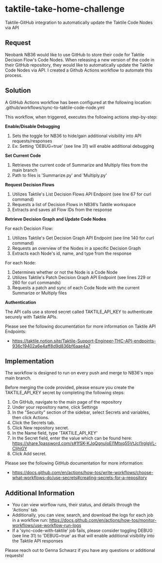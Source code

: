 # taktile-take-home-challenge

Taktile-GitHub integration to automatically update the Taktile Code Nodes via API

## Request

Neobank NB36 would like to use GitHub to store their code for Taktile Decision Flow's Code Nodes. When releasing a new version of the code in their GitHub repository, they would like to automatically update the Taktile Code Nodes via API. I created a Github Actions workflow to automate this process. 

## Solution

A GitHub Actions workflow has been configured at the following location: .github/workflows/sync-to-taktile-code-node.yml

This workflow, when triggered, executes the following actions step-by-step:

**Enable/Disable Debugging**
1. Sets the toggle for NB36 to hide/gain additional visibility into API requests/responses
2. Ex: Setting 'DEBUG=true' (see line 31) will enable additional debugging

**Set Current Code**
1. Retrieves the current code of Summarize and Multiply files from the main branch
2. Path to files is 'Summarize.py' and 'Multiply.py'

**Request Decision Flows**
1. Utilizes Taktile's List Decision Flows API Endpoint (see line 67 for curl command) 
2. Requests a list of Decision Flows in NB36’s Taktile workspace 
3. Extracts and saves all Flow IDs from the response

**Retrieve Decision Graph and Update Code Nodes**

For each Decision Flow:
1. Utilizes Taktile's Get Decision Graph API Endpoint (see line 140 for curl command)
2. Requests an overview of the Nodes in a specific Decision Graph
3. Extracts each Node's id, name, and type from the response

For each Node:
  1. Determines whether or not the Node is a Code Node
  2. Utilizes Taktile's Patch Decision Graph API Endpoint (see lines 229 or 260 for curl commands)
  3. Requests a patch and sync of each Code Node with the current Summarize or Multiply files 

**Authentication**

The API calls use a stored secret called TAKTILE_API_KEY to authenticate securely with Taktile APIs.

Please see the following documentation for more information on Taktile API Endpoints: 
- https://taktile.notion.site/Taktile-Support-Engineer-THC-API-endpoints-936c19402a6e4aff8d9d836bf6aae4a7

## Implementation

The workflow is designed to run on every push and merge to NB36's repo main branch.

Before merging the code provided, please ensure you create the TAKTILE_API_KEY secret by completing the following steps:
  1. On GitHub, navigate to the main page of the repository
  2. Under your repository name, click Settings
  3. In the "Security" section of the sidebar, select Secrets and variables, then click Actions.
  4. Click the Secrets tab.
  5. Click New repository secret.
  6. In the Name field, type 'TAKTILE_API_KEY'
  7. In the Secret field, enter the value which can be found here: https://share.1password.com/s#1fSK-KJqQgnuIoEI1Mtxq55VtJcI1rglgVL-CIjhiGY
  10. Click Add secret.

Please see the following GitHub documentation for more information: 
- https://docs.github.com/en/actions/how-tos/write-workflows/choose-what-workflows-do/use-secrets#creating-secrets-for-a-repository

## Additional Information

- You can view worflow runs, their status, and details through the 'Actions' tab
- Additionally, you can view, search, and download the logs for each job in a workflow run: https://docs.github.com/en/actions/how-tos/monitor-workflows/use-workflow-run-logs
- If a 'sync-code-with-taktile' job fails, please consider toggling DEBUG (see line 31) to 'DEBUG=true' as that will enable additional visibility into the Taktile API responses

Please reach out to Genna Schwarz if you have any questions or additional requests!
